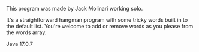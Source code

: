 This program was made by Jack Molinari working solo. 

It's a straightforward hangman program with some tricky words built in to the default list. You're welcome to add or remove words as you please from the words array.

Java 17.0.7
